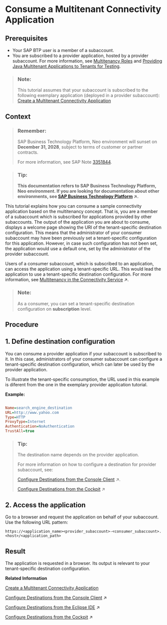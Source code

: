 <!-- loiod2886a5dd7814888b1ebb98cec56130d -->

# Consume a Multitenant Connectivity Application



## Prerequisites

-   Your SAP BTP user is a member of a subaccount.
-   You are subscribed to a provider application, hosted by a provider subaccount. For more information, see [Multitenancy Roles](multitenancy-roles-48b552f.md) and [Providing Java Multitenant Applications to Tenants for Testing](../22-getting-started-neo/providing-java-multitenant-applications-to-tenants-for-testing-b093032.md).

> ### Note:  
> This tutorial assumes that your subaccount is subscribed to the following exemplary application \(deployed in a provider subaccount\): [Create a Multitenant Connectivity Application](create-a-multitenant-connectivity-application-d88900b.md)



## Context

> ### Remember:  
> SAP Business Technology Platform, Neo environment will sunset on **December 31, 2028**, subject to terms of customer or partner contracts.
> 
> For more information, see SAP Note [3351844](https://me.sap.com/notes/3351844).

> ### Tip:  
> **This documentation refers to SAP Business Technology Platform, Neo environment. If you are looking for documentation about other environments, see [SAP Business Technology Platform](https://help.sap.com/viewer/65de2977205c403bbc107264b8eccf4b/Cloud/en-US/6a2c1ab5a31b4ed9a2ce17a5329e1dd8.html "SAP Business Technology Platform (SAP BTP) is an integrated offering comprised of the following technology portfolios: application development; process automation; integration; data, analytics, and enterprise planning; artificial intelligence. The platform offers users the ability to turn data into business value, compose end-to-end business processes, connect entire IT landscapes, and personalize, build and extend SAP applications. This reduces the overall total cost of ownership maintaining SAP landscapes and third-party software across end-to-end business processes.") :arrow_upper_right:.**

This tutorial explains how you can consume a sample connectivity application based on the multitenancy concept. That is, you are a member of a subaccount which is subscribed for applications provided by other subaccounts. The output of the application you are about to consume, displays a welcome page showing the URI of the tenant-specific destination configuration. This means that the administrator of your consumer subaccount may have been previously set a tenant-specific configuration for this application. However, in case such configuration has not been set, the application would use a default one, set by the administrator of the provider subaccount.

Users of a consumer subaccount, which is subscribed to an application, can access the application using a tenant-specific URL. This would lead the application to use a tenant-specific destination configuration. For more information, see [Multitenancy in the Connectivity Service](https://help.sap.com/viewer/b865ed651e414196b39f8922db2122c7/Cloud/en-US/b92140a0c6b942e1a0f72e9fd1133fd9.html "Using multitenancy for applications that require a connection to a remote service or on-premise application.") :arrow_upper_right:.

> ### Note:  
> As a consumer, you can set a tenant-specific destination configuration on **subscription** level.

<a name="concept_rxt_4m1_pr"/>

<!-- concept\_rxt\_4m1\_pr -->

## Procedure



## 1. Define destination configuration

You can consume a provider application if your subaccount is subscribed to it. In this case, administrators of your consumer subaccount can configure a tenant-specific destination configuration, which can later be used by the provider application.

To illustrate the tenant-specific consumption, the URL used in this example is diferent from the one in the exemplary provider application tutorial.

**Example:**

```ini

Name=search_engine_destination
URL=http://www.yahoo.com
Type=HTTP
ProxyType=Internet
Authentication=NoAuthentication
TrustAll=true

```

> ### Tip:  
> The destination name depends on the provider application.
> 
> For more information on how to configure a destination for provider subaccount, see:
> 
> [Configure Destinations from the Console Client](https://help.sap.com/viewer/b865ed651e414196b39f8922db2122c7/Cloud/en-US/e51558bbbb571014bfc89325eaf075c0.html "") :arrow_upper_right:.
> 
> [Configure Destinations from the Cockpit](https://help.sap.com/viewer/b865ed651e414196b39f8922db2122c7/Cloud/en-US/60735ad11d8a488c83537cdcfb257135.html "") :arrow_upper_right:



## 2. Access the application

Go to a browser and request the application on behalf of your subaccount. Use the following URL pattern:

`https://<application_name><provider_subaccount>-<consumer_subaccount>.<host>/<application_path>` 



## Result

The application is requested in a browser. Its output is relevant to your tenant-specific destination configuration.

**Related Information**  


[Create a Multitenant Connectivity Application](create-a-multitenant-connectivity-application-d88900b.md)

[Configure Destinations from the Console Client](https://help.sap.com/viewer/b865ed651e414196b39f8922db2122c7/Cloud/en-US/e51558bbbb571014bfc89325eaf075c0.html "") :arrow_upper_right:

[Configure Destinations from the Eclipse IDE](https://help.sap.com/viewer/b865ed651e414196b39f8922db2122c7/Cloud/en-US/e520383cbb571014858bc5d52295f433.html "") :arrow_upper_right:

[Configure Destinations from the Cockpit](https://help.sap.com/viewer/b865ed651e414196b39f8922db2122c7/Cloud/en-US/60735ad11d8a488c83537cdcfb257135.html "") :arrow_upper_right:

